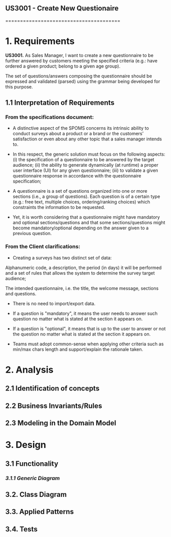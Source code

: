 ## US3001 - Create New Questionaire
=======================================

# 1. Requirements

**US3001.** As Sales Manager, I want to create a new questionnaire to be further answered by 
customers meeting the specified criteria (e.g.: have ordered a given product; 
belong to a given age group).

The set of questions/answers composing the questionnaire should be expressed 
and validated (parsed) using the grammar being developed for this purpose.

## 1.1 Interpretation of Requirements

### From the specifications document:

- A distinctive aspect of the SPOMS concerns its intrinsic ability to conduct surveys about
  a product or a brand or the customers’ satisfaction or even about any other topic
  that a sales manager intends to.

- In this respect, the generic solution must focus on the following aspects:
  (i) the specification of a questionnaire to be answered by the target audience;
  (ii) the ability to generate dynamically (at runtime) a proper user interface (UI) for any given questionnaire;
  (iii) to validate a given questionnaire response in accordance with the questionnaire specification;

- A questionnaire is a set of questions organized into one or more sections (i.e., a group of 
questions). Each question is of a certain type (e.g.: free text, multiple choices, 
ordering/ranking choices) which constraints the information to be requested.

- Yet, it is worth considering that a questionnaire might have mandatory and 
optional sections/questions and that some sections/questions might become mandatory/optional 
depending on the answer given to a previous question.

### From the Client clarifications:

- Creating a surveys has two distinct set of data:

Alphanumeric code, a description, the period (in days) it will be performed and 
a set of rules that allows the system to determine the survey target audience;

The intended questionnaire, i.e. the title, the welcome message, sections and questions.

- There is no need to import/export data.

- If a question is "mandatory", it means the user needs to answer such question no 
matter what is stated at the section it appears on.

- If a question is "optional", it means that is up to the user to answer or not the
question no matter what is stated at the section it appears on.

- Teams must adopt common-sense when applying other criteria such as min/max chars
length and support/explain the rationale taken.

  
# 2. Analysis

## 2.1 Identification of concepts


## 2.2 Business Invariants/Rules

## 2.3 Modeling in the Domain Model


# 3. Design

## 3.1 Functionality

### _3.1.1 Generic Diagram_

## 3.2. Class Diagram


## 3.3. Applied Patterns

## 3.4. Tests
